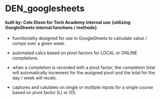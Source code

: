 # DEN_googlesheets
#### built by: Cole Dixon for Tech Academy internal use {utilizing GoogleSheets internal functions / methods}

- functionality designed for use in GoogleSheets to calculate value / comps over a given week.

- automated calcs based on pivot factors for LOCAL or ONLINE completions.

- when a completion is recorded with a pivot factor, the completion total will automatically increment for the assigned pivot and the total for the day / week will recalc.

- captures and calulates on single or multiple inputs for a single course based on pivot factor (L) or (O).

